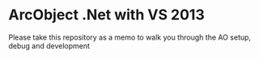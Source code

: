 # ArcObject .Net with VS 2013

Please take this repository as a memo to walk you through the AO setup, debug and development
